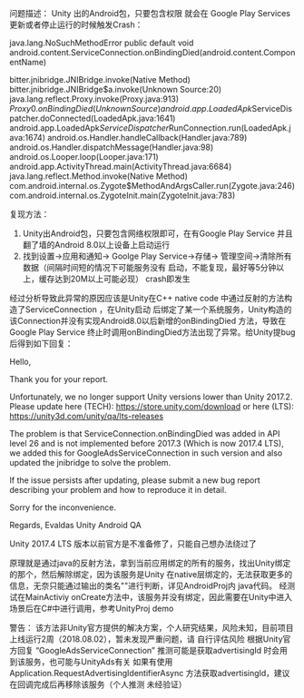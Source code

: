 问题描述：
	Unity 出的Android包，只要包含<uses-permission android:name="android.permission.INTERNET" />权限
就会在 Google Play Services 更新或者停止运行的时候触发Crash：

java.lang.NoSuchMethodError
public default void android.content.ServiceConnection.onBindingDied(android.content.ComponentName)

 bitter.jnibridge.JNIBridge.invoke(Native Method)
 bitter.jnibridge.JNIBridge$a.invoke(Unknown Source:20)
 java.lang.reflect.Proxy.invoke(Proxy.java:913)
 $Proxy0.onBindingDied(Unknown Source)
 android.app.LoadedApk$ServiceDispatcher.doConnected(LoadedApk.java:1641)
 android.app.LoadedApk$ServiceDispatcher$RunConnection.run(LoadedApk.java:1674)
 android.os.Handler.handleCallback(Handler.java:789)
 android.os.Handler.dispatchMessage(Handler.java:98)
 android.os.Looper.loop(Looper.java:171)
 android.app.ActivityThread.main(ActivityThread.java:6684)
 java.lang.reflect.Method.invoke(Native Method)
 com.android.internal.os.Zygote$MethodAndArgsCaller.run(Zygote.java:246)
 com.android.internal.os.ZygoteInit.main(ZygoteInit.java:783) 

复现方法：
1. Unity出Android包，只要包含网络权限即可，在有Google Play Service 并且翻了墙的Android 8.0以上设备上启动运行
2. 找到设置->应用和通知-> Goolge Play Service->存储-> 管理空间->清除所有数据（间隔时间短的情况下可能服务没有
启动，不能复现，最好等5分钟以上，缓存达到20M以上可能必现） crash即发生
 
经过分析导致此异常的原因应该是Unity在C++ native code 中通过反射的方法构造了ServiceConnection ，在Unity启动
后绑定了某一个系统服务，Unity构造的该Connection并没有实现Android8.0以后新增的onBindingDied 方法，导致在
Google Play Service 终止时调用onBindingDied方法出现了异常。给Unity提bug后得到如下回复：

Hello,

Thank you for your report.

Unfortunately, we no longer support Unity versions lower than Unity 2017.2.
Please update here (TECH): https://store.unity.com/download or here (LTS): https://unity3d.com/unity/qa/lts-releases

The problem is that ServiceConnection.onBindingDied was added in API level 26 and is not implemented before 2017.3 (Which is now 2017.4 LTS), we added this for GoogleAdsServiceConnection in such version and also updated the jnibridge to solve the problem.

If the issue persists after updating, please submit a new bug report describing your problem and how to reproduce it in detail.

Sorry for the inconvenience.

Regards,
Evaldas
Unity Android QA

Unity 2017.4 LTS 版本以前官方是不准备修了，只能自己想办法绕过了

原理就是通过java的反射方法，拿到当前应用绑定的所有的服务，找出Unity绑定的那个，然后解除绑定，因为该服务是Unity
在native层绑定的，无法获取更多的信息，无奈只能通过输出的类名"<native proxy object>"进行判断，详见AndroidProj内
java代码。
经测试在MainActiviy onCreate方法中，该服务并没有绑定，因此需要在Unity中进入场景后在C#中进行调用，参考UnityProj demo

警告：
	该方法非Unity官方提供的解决方案，个人研究结果，风险未知，目前项目上线运行2周（2018.08.02），暂未发现严重问题，请
自行评估风险
	根据Unity官方回复 “GoogleAdsServiceConnection” 推测可能是获取advertisingId 时会用到该服务，也可能与UnityAds有关
如果有使用Application.RequestAdvertisingIdentifierAsync 方法获取advertisingId，建议在回调完成后再移除该服务（个人推测
未经验证）
